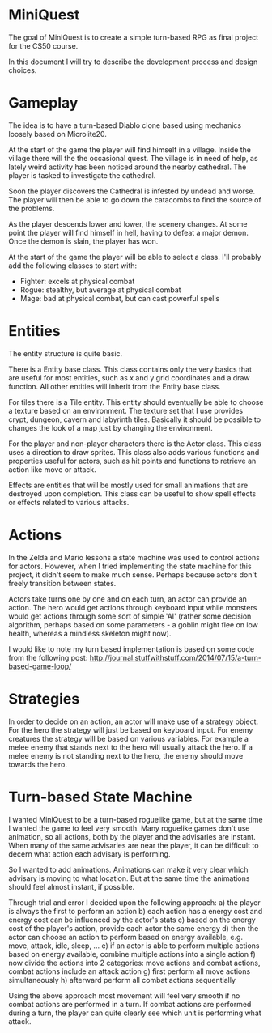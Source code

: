 # MiniQuest

The goal of MiniQuest is to create a simple turn-based RPG as final project for the CS50 course.

In this document I will try to describe the development process and design choices.

# Gameplay

The idea is to have a turn-based Diablo clone based using mechanics loosely based on Microlite20.

At the start of the game the player will find himself in a village. Inside the village there will the the occasional quest. The village is in need of help, as lately weird activity has been noticed around the nearby cathedral. The player is tasked to investigate the cathedral.

Soon the player discovers the Cathedral is infested by undead and worse. The player will then be able to go down the catacombs to find the source of the problems.

As the player descends lower and lower, the scenery changes. At some point the player will find himself in hell, having to defeat a major demon. Once the demon is slain, the player has won.

At the start of the game the player will be able to select a class. I'll probably add the following classes to start with:

- Fighter: excels at physical combat
- Rogue: stealthy, but average at physical combat
- Mage: bad at physical combat, but can cast powerful spells

# Entities

The entity structure is quite basic.

There is a Entity base class. This class contains only the very basics that are useful for most entities, such as x and y grid coordinates and a draw function. All other entities will inherit from the Entity base class.

For tiles there is a Tile entity. This entity should eventually be able to choose a texture based on an environment. The texture set that I use provides crypt, dungeon, cavern and labyrinth tiles. Basically it should be possible to changes the look of a map just by changing the environment. 

For the player and non-player characters there is the Actor class. This class uses a direction to draw sprites. This class also adds various functions and properties useful for actors, such as hit points and functions to retrieve an action like move or attack.

Effects are entities that will be mostly used for small animations that are destroyed upon completion. This class can be useful to show spell effects or effects related to various attacks. 

# Actions

In the Zelda and Mario lessons a state machine was used to control actions for actors. However, when I tried implementing the state machine for this project, it didn't seem to make much sense. Perhaps because actors don't freely transition between states. 

Actors take turns one by one and on each turn, an actor can provide an action. The hero would get actions through keyboard input while monsters would get actions through some sort of simple 'AI' (rather some decision algorithm, perhaps based on some parameters - a goblin might flee on low health, whereas a mindless skeleton might now).

I would like to note my turn based implementation is based on some code from the following post: http://journal.stuffwithstuff.com/2014/07/15/a-turn-based-game-loop/

# Strategies

In order to decide on an action, an actor will make use of a strategy object. For the hero the strategy will just be based on keyboard input. For enemy creatures the strategy will be based on various variables. For example a melee enemy that stands next to the hero will usually attack the hero. If a melee enemy is not standing next to the hero, the enemy should move towards the hero.

# Turn-based State Machine

I wanted MiniQuest to be a turn-based roguelike game, but at the same time I wanted the game to feel very smooth. Many roguelike games don't use animation, so all actions, both by the player and the advisaries are instant. When many of the same advisaries are near the player, it can be difficult to decern what action each advisary is performing.

So I wanted to add animations. Animations can make it very clear which advisary is moving to what location. But at the same time the animations should feel almost instant, if possible.

Through trial and error I decided upon the following approach:
a) the player is always the first to perform an action
b) each action has a energy cost and energy cost can be influenced by the actor's stats
c) based on the energy cost of the player's action, provide each actor the same energy
d) then the actor can choose an action to perform based on energy available, e.g. move, attack, idle, sleep, ...
e) if an actor is able to perform multiple actions based on energy available, combine multiple actions into a single action
f) now divide the actions into 2 categories: move actions and combat actions, combat actions include an attack action
g) first perform all move actions simultaneously
h) afterward perform all combat actions sequentially

Using the above approach most movement will feel very smooth if no combat actions are performed in a turn. If combat actions are performed during a turn, the player can quite clearly see which unit is performing what attack.